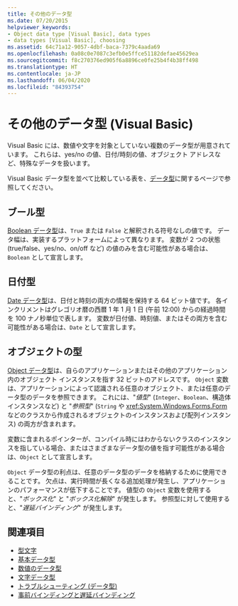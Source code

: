 ```yaml
---
title: その他のデータ型
ms.date: 07/20/2015
helpviewer_keywords:
- Object data type [Visual Basic], data types
- data types [Visual Basic], choosing
ms.assetid: 64c71a12-9057-4dbf-baca-7379c4aada69
ms.openlocfilehash: 0a08c0e7087c3efb0e5ffce51182defae45629ea
ms.sourcegitcommit: f8c270376ed905f6a8896ce0fe25b4f4b38ff498
ms.translationtype: HT
ms.contentlocale: ja-JP
ms.lasthandoff: 06/04/2020
ms.locfileid: "84393754"
---
```

# <a name="miscellaneous-data-types-visual-basic"></a>その他のデータ型 (Visual Basic)
Visual Basic には、数値や文字を対象としていない複数のデータ型が用意されています。 これらは、yes/no の値、日付/時刻の値、オブジェクト アドレスなど、特殊なデータを扱います。  
  
 Visual Basic データ型を並べて比較している表を、[データ型](../../../language-reference/data-types/index.md)に関するページで参照してください。  
  
## <a name="boolean-type"></a>ブール型  
 [Boolean データ型](../../../language-reference/data-types/boolean-data-type.md)は、`True` または `False` と解釈される符号なしの値です。 データ幅は、実装するプラットフォームによって異なります。 変数が 2 つの状態 (true/false、yes/no、on/off など) の値のみを含む可能性がある場合は、`Boolean` として宣言します。  
  
## <a name="date-type"></a>日付型  
 [Date データ型](../../../language-reference/data-types/date-data-type.md)は、日付と時刻の両方の情報を保持する 64 ビット値です。 各インクリメントはグレゴリオ暦の西暦 1 年 1 月 1 日 (午前 12:00) からの経過時間を 100 ナノ秒単位で表します。 変数が日付値、時刻値、またはその両方を含む可能性がある場合は、`Date` として宣言します。  
  
## <a name="object-type"></a>オブジェクトの型  
 [Object データ型](../../../language-reference/data-types/object-data-type.md)は、自らのアプリケーションまたはその他のアプリケーション内のオブジェクト インスタンスを指す 32 ビットのアドレスです。 `Object` 変数は、アプリケーションによって認識される任意のオブジェクト、または任意のデータ型のデータを参照できます。 これには、"*値型*" (`Integer`、`Boolean`、構造体インスタンスなど) と "*参照型*" (`String` や <xref:System.Windows.Forms.Form>などのクラスから作成されるオブジェクトのインスタンスおよび配列インスタンス) の両方が含まれます。  
  
 変数に含まれるポインターが、コンパイル時にはわからないクラスのインスタンスを指している場合、またはさまざまなデータ型の値を指す可能性がある場合は、`Object` として宣言します。  
  
 `Object` データ型の利点は、任意のデータ型のデータを格納するために使用できることです。 欠点は、実行時間が長くなる追加処理が発生し、アプリケーションのパフォーマンスが低下することです。 値型の `Object` 変数を使用すると、"*ボックス化*" と "*ボックス化解除*" が発生します。 参照型に対して使用すると、"*遅延バインディング*" が発生します。  
  
## <a name="see-also"></a>関連項目

- [型文字](type-characters.md)
- [基本データ型](elementary-data-types.md)
- [数値のデータ型](numeric-data-types.md)
- [文字データ型](character-data-types.md)
- [トラブルシューティング (データ型)](troubleshooting-data-types.md)
- [事前バインディングと遅延バインディング](../early-late-binding/index.md)
